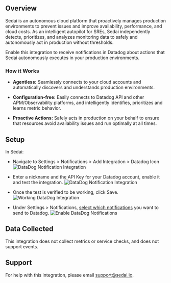 ## Overview

Sedai is an autonomous cloud platform that proactively manages production environments to prevent issues and improve availability, performance, and cloud costs. As an intelligent autopilot for SREs, Sedai independently detects, prioritizes, and analyzes monitoring data to safely and autonomously act in production without thresholds.

Enable this integration to receive notifications in Datadog about actions that Sedai autonomously executes in your production environments.

### How it Works

* **Agentless:** Seamlessly connects to your cloud accounts and automatically discovers and understands production environments.

* **Configuration-free:** Easily connects to Datadog API and other APM/Observability platforms, and intelligently identifies, prioritizes and learns metric behavior.

* **Proactive Actions:** Safely acts in production on your behalf to ensure that resources avoid availability issues and run optimally at all times.

## Setup

In Sedai:

* Navigate to Settings > Notifications > Add Integration > Datadog Icon 
![DataDog Notification Integration](https://raw.githubusercontent.com/DataDog/integrations-extras/master/sedai/images/DataDog_Notification_Integration.png)

* Enter a nickname and the API Key for your Datadog account, enable it and test the integration.
![DataDog Notification Integration](https://raw.githubusercontent.com/DataDog/integrations-extras/master/sedai/images/Add_DataDog_Channel.png)

* Once the test is verified to be working, click Save.
![Working DataDog Integration](https://raw.githubusercontent.com/DataDog/integrations-extras/master/sedai/images/Add_DataDog_Channel-Working_REC.png)

* Under Settings > Notifications, [select which notifications][2] you want to send to Datadog. 
![Enable DataDog Notifications](https://raw.githubusercontent.com/DataDog/integrations-extras/master/sedai/images/Enable_Notifications.png)

## Data Collected

This integration does not collect metrics or service checks, and does not support events.

## Support

For help with this integration, please email [support@sedai.io][1].


[1]: mailto:support@sedai.io
[2]: https://sedai.gitbook.io/sedai/sedai-user-guide/controls/notifications

